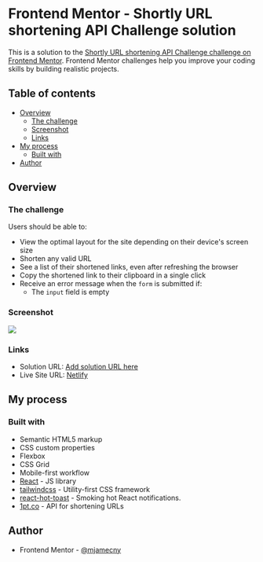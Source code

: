 # Frontend Mentor - Shortly URL shortening API Challenge solution

This is a solution to the [Shortly URL shortening API Challenge challenge on Frontend Mentor](https://www.frontendmentor.io/challenges/url-shortening-api-landing-page-2ce3ob-G). Frontend Mentor challenges help you improve your coding skills by building realistic projects.

## Table of contents

- [Overview](#overview)
  - [The challenge](#the-challenge)
  - [Screenshot](#screenshot)
  - [Links](#links)
- [My process](#my-process)
  - [Built with](#built-with)
- [Author](#author)

## Overview

### The challenge

Users should be able to:

- View the optimal layout for the site depending on their device's screen size
- Shorten any valid URL
- See a list of their shortened links, even after refreshing the browser
- Copy the shortened link to their clipboard in a single click
- Receive an error message when the `form` is submitted if:
  - The `input` field is empty

### Screenshot

![](https://i.imgur.com/cIibSKf.png)

### Links

- Solution URL: [Add solution URL here](https://your-solution-url.com)
- Live Site URL: [Netlify](https://fm-challenge-url-shortening-page.netlify.app)

## My process

### Built with

- Semantic HTML5 markup
- CSS custom properties
- Flexbox
- CSS Grid
- Mobile-first workflow
- [React](https://reactjs.org/) - JS library
- [tailwindcss](https://tailwindcss.com/) - Utility-first CSS framework
- [react-hot-toast](https://react-hot-toast.com/) - Smoking hot React notifications.
- [1pt.co](https://github.com/1pt-co/api) - API for shortening URLs

## Author

- Frontend Mentor - [@mjamecny](https://www.frontendmentor.io/profile/mjamecny)
